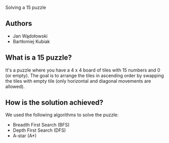 Solving a 15 puzzle

## Authors

* Jan Wądołowski
* Bartłomiej Kubiak

## What is a 15 puzzle?

It's a puzzle where you have a 4 x 4 board of tiles with 15 numbers and 0 (or empty). The goal is to arrange the tiles
in ascending order by swapping the tiles with empty tile (only horizontal and diagonal movements are allowed).

## How is the solution achieved?

We used the following algorithms to solve the puzzle:

* Breadth First Search (BFS)
* Depth First Search (DFS)
* A-star (A*)
